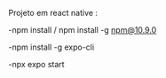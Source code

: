 Projeto em react native :

-npm install / npm install -g npm@10.9.0

-npm install -g expo-cli

-npx expo start

